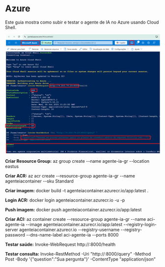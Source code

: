 # Azure
Este guia mostra como subir e testar o agente de IA no Azure usando Cloud Shell.

![Demonstração](demo_azure.png)

**Criar Resource Group:**
az group create --name agente-ia-gr --location eastus

**Criar ACR:**
az acr create --resource-group agente-ia-gr --name agenteiacontainer --sku Standard

**Criar imagem:**
docker build -t agenteiacontainer.azurecr.io/app:latest .

**Login ACR:**
docker login agenteiacontainer.azurecr.io -u <usuario> -p <senha>

**Push imagem:**
docker push agenteiacontainer.azurecr.io/app:latest

**Criar ACI:**
az container create --resource-group agente-ia-gr --name aci-agente-ia --image agenteiacontainer.azurecr.io/app:latest --registry-login-server agenteiacontainer.azurecr.io --registry-username <usuario> --registry-password <senha> --dns-name-label aci-agente-ia --ports 8000

**Testar saúde:**
Invoke-WebRequest http://<ip-ou-dns>:8000/health

**Testar consulta:**
Invoke-RestMethod -Uri "http://<ip-ou-dns>:8000/query" -Method Post -Body '{"question":"Sua pergunta"}' -ContentType "application/json"